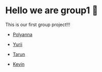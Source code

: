 # Hello we are group1 👋

This is our first group project!!!

- [Polyanna](./members/polyanna.md)

- [Yurii](./members/yurii.md)

- [Tarun](./members/tarun.md)

- [Kevin](./members/kevin.md)
